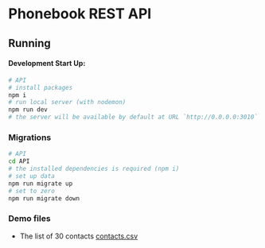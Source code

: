 # Phonebook REST API

## Running

#### Development Start Up:
```bash
# API
# install packages
npm i
# run local server (with nodemon)
npm run dev
# the server will be available by default at URL `http://0.0.0.0:3010`
```

### Migrations
```bash
# API
cd API
# the installed dependencies is required (npm i) 
# set up data
npm run migrate up
# set to zero
npm run migrate down
```

### Demo files
* The list of 30 contacts [contacts.csv](https://github.com/av-k/phonebook/blob/master/demo/contacts.csv)
